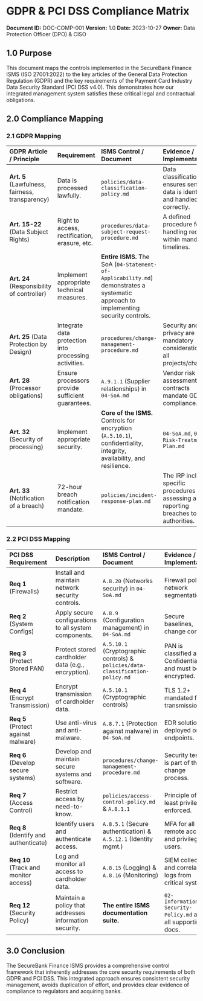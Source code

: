 # GDPR & PCI DSS Compliance Matrix

**Document ID:** DOC-COMP-001
**Version:** 1.0
**Date:** 2023-10-27
**Owner:** Data Protection Officer (DPO) & CISO

## 1.0 Purpose
This document maps the controls implemented in the SecureBank Finance ISMS (ISO 27001:2022) to the key articles of the General Data Protection Regulation (GDPR) and the key requirements of the Payment Card Industry Data Security Standard (PCI DSS v4.0). This demonstrates how our integrated management system satisfies these critical legal and contractual obligations.

## 2.0 Compliance Mapping

### 2.1 GDPR Mapping

| GDPR Article / Principle | Requirement | ISMS Control / Document | Evidence / Implementation |
| :--- | :--- | :--- | :--- |
| **Art. 5** (Lawfulness, fairness, transparency) | Data is processed lawfully. | `policies/data-classification-policy.md` | Data classification ensures sensitive data is identified and handled correctly. |
| **Art. 15-22** (Data Subject Rights) | Right to access, rectification, erasure, etc. | `procedures/data-subject-request-procedure.md` | A defined procedure for handling requests within mandated timelines. |
| **Art. 24** (Responsibility of controller) | Implement appropriate technical measures. | **Entire ISMS.** The SoA (`04-Statement-of-Applicability.md`) demonstrates a systematic approach to implementing security controls. | |
| **Art. 25** (Data Protection by Design) | Integrate data protection into processing activities. | `procedures/change-management-procedure.md` | Security and privacy are mandatory considerations in all projects/changes. |
| **Art. 28** (Processor obligations) | Ensure processors provide sufficient guarantees. | `A.9.1.1` (Supplier relationships) in `04-SoA.md` | Vendor risk assessments and contracts mandate GDPR compliance. |
| **Art. 32** (Security of processing) | Implement appropriate security. | **Core of the ISMS.** Controls for encryption (`A.5.10.1`), confidentiality, integrity, availability, and resilience. | `04-SoA.md`, `03-Risk-Treatment-Plan.md` |
| **Art. 33** (Notification of a breach) | 72-hour breach notification mandate. | `policies/incident-response-plan.md` | The IRP includes specific procedures for assessing and reporting breaches to authorities. |

### 2.2 PCI DSS Mapping

| PCI DSS Requirement | Description | ISMS Control / Document | Evidence / Implementation |
| :--- | :--- | :--- | :--- |
| **Req 1** (Firewalls) | Install and maintain network security controls. | `A.8.20` (Networks security) in `04-SoA.md` | Firewall policy, network segmentation. |
| **Req 2** (System Configs) | Apply secure configurations to all system components. | `A.8.9` (Configuration management) in `04-SoA.md` | Secure baselines, change control. |
| **Req 3** (Protect Stored PAN) | Protect stored cardholder data (e.g., encryption). | `A.5.10.1` (Cryptographic controls) & `policies/data-classification-policy.md` | PAN is classified as Confidential and must be encrypted. |
| **Req 4** (Encrypt Transmission) | Encrypt transmission of cardholder data. | `A.5.10.1` (Cryptographic controls) | TLS 1.2+ mandated for all transmissions. |
| **Req 5** (Protect against malware) | Use anti-virus and anti-malware. | `A.8.7.1` (Protection against malware) in `04-SoA.md` | EDR solution deployed on all endpoints. |
| **Req 6** (Develop secure systems) | Develop and maintain secure systems and software. | `procedures/change-management-procedure.md` | Security testing is part of the change process. |
| **Req 7** (Access Control) | Restrict access by need-to-know. | `policies/access-control-policy.md` & `A.8.1.1` | Principle of least privilege enforced. |
| **Req 8** (Identify and authenticate) | Identify users and authenticate access. | `A.8.5.1` (Secure authentication) & `A.5.12.1` (Identity mgmt.) | MFA for all remote access and privileged users. |
| **Req 10** (Track and monitor access) | Log and monitor all access to cardholder data. | `A.8.15` (Logging) & `A.8.16` (Monitoring) | SIEM collects and correlates logs from critical systems. |
| **Req 12** (Security Policy) | Maintain a policy that addresses information security. | **The entire ISMS documentation suite.** | `02-Information-Security-Policy.md` and all supporting docs. |

## 3.0 Conclusion
The SecureBank Finance ISMS provides a comprehensive control framework that inherently addresses the core security requirements of both GDPR and PCI DSS. This integrated approach ensures consistent security management, avoids duplication of effort, and provides clear evidence of compliance to regulators and acquiring banks.